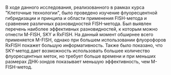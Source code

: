В ходе данного исследования, реализованного в рамках курса "Клеточные технологии", было проведено изучение флуоресцентной гибридизации и принципа и области применения FISH-метода и сравнение различных разновидностей FISH-метода.
Был выявлен перечень наиболее эффективных разновидностей, к которым можно отнести M-FISH, SKY и RxFISH. На данный момент обширнее всего применяется M-FISH, однако при большем использовании флуорофоров RxFISH покажет большую информативность. Также было показано, что SKY-метод дает возможность использовать большее количество
флуоресцентных меток, но требует больше времени и при меньших размерах ДНК-зондов показывает меньшую эффективность, чем M-FISH-метод.
